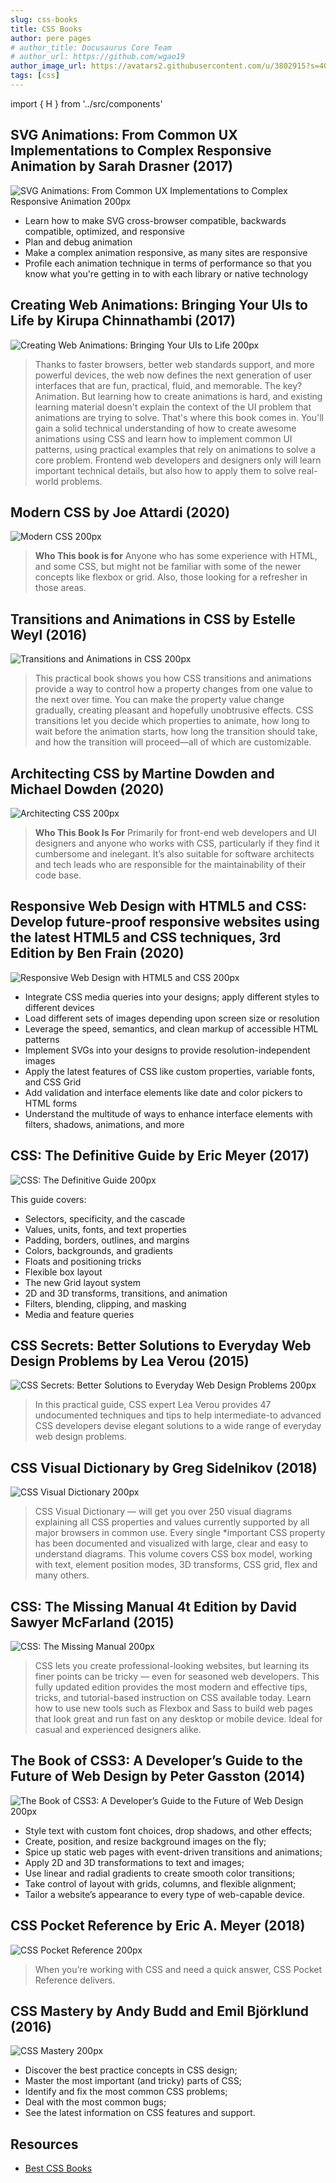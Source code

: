 ```yaml
---
slug: css-books
title: CSS Books
author: pere pages
# author_title: Docusaurus Core Team
# author_url: https://github.com/wgao19
author_image_url: https://avatars2.githubusercontent.com/u/3802915?s=400&v=4
tags: [css]
---
```


import { H } from '../src/components'

## SVG Animations: From Common UX Implementations to Complex Responsive Animation by Sarah Drasner (2017)

![SVG Animations: From Common UX Implementations to Complex Responsive Animation 200px](./2021-02-03-css-books/svg-animations.jpg)

- Learn how to make SVG cross-browser compatible, backwards compatible, optimized, and responsive
- Plan and debug animation
- Make a complex animation responsive, as many sites are responsive
- Profile each animation technique in terms of performance so that you know what you're getting in to with each library or native technology

## Creating Web Animations: Bringing Your UIs to Life by Kirupa Chinnathambi (2017)

![Creating Web Animations: Bringing Your UIs to Life 200px](./2021-02-03-css-books/creating-web-animations.jpg)

> Thanks to faster browsers, better web standards support, and more powerful devices, the web now defines the next generation of user interfaces that are fun, practical, fluid, and memorable. The key? Animation. But learning how to create animations is hard, and existing learning material doesn't explain the context of the UI problem that animations are trying to solve. That's where this book comes in. You'll gain a solid technical understanding of how to create awesome animations using CSS and learn how to implement common UI patterns, using practical examples that rely on animations to solve a core problem. Frontend web developers and designers only will learn important technical details, but also how to apply them to solve real-world problems.

## Modern CSS by Joe Attardi (2020)

![Modern CSS 200px](./2021-02-03-css-books/modern-css.jpg)

> **Who This book is for** Anyone who has some experience with HTML, and some CSS, but might not be familiar with some of the newer concepts like flexbox or grid. Also, those looking for a refresher in those areas.

## Transitions and Animations in CSS by Estelle Weyl (2016)

![Transitions and Animations in CSS 200px](./2021-02-03-css-books/tansitions-and-animations-in-css.jpg)

> This practical book shows you how CSS transitions and animations provide a way to control how a property changes from one value to the next over time. You can make the property value change gradually, creating pleasant and hopefully unobtrusive effects. CSS transitions let you decide which properties to animate, how long to wait before the animation starts, how long the transition should take, and how the transition will proceed—all of which are customizable.

## Architecting CSS by Martine Dowden and Michael Dowden (2020)

![Architecting CSS 200px](./2021-02-03-css-books/architecting-css.jpg)

> **Who This Book Is For** Primarily for front-end web developers and UI designers and anyone who works with CSS, particularly if they find it cumbersome and inelegant. It’s also suitable for software architects and tech leads who are responsible for the maintainability of their code base.

## Responsive Web Design with HTML5 and CSS: Develop future-proof responsive websites using the latest HTML5 and CSS techniques, 3rd Edition by Ben Frain (2020)

![Responsive Web Design with HTML5 and CSS 200px](././2021-02-03-css-books/responsive-web-design-with-html5.jpg)

- Integrate CSS media queries into your designs; apply different styles to different devices
- Load different sets of images depending upon screen size or resolution
- Leverage the speed, semantics, and clean markup of accessible HTML patterns
- Implement SVGs into your designs to provide resolution-independent images
- Apply the latest features of CSS like custom properties, variable fonts, and CSS Grid
- Add validation and interface elements like date and color pickers to HTML forms
- Understand the multitude of ways to enhance interface elements with filters, shadows, animations, and more

## CSS: The Definitive Guide by Eric Meyer (2017)

![CSS: The Definitive Guide 200px](././2021-02-03-css-books/css-the-definitive-guide.jpg)

This guide covers:

- Selectors, specificity, and the cascade
- Values, units, fonts, and text properties
- Padding, borders, outlines, and margins
- Colors, backgrounds, and gradients
- Floats and positioning tricks
- Flexible box layout
- The new Grid layout system
- 2D and 3D transforms, transitions, and animation
- Filters, blending, clipping, and masking
- Media and feature queries

## CSS Secrets: Better Solutions to Everyday Web Design Problems by Lea Verou (2015)

![CSS Secrets: Better Solutions to Everyday Web Design Problems 200px](././2021-02-03-css-books/css-secrets.jpg)

> In this practical guide, CSS expert Lea Verou provides <H>47 undocumented techniques and tips</H> to help intermediate-to advanced CSS developers devise elegant solutions to a wide range of everyday web design problems.

## CSS Visual Dictionary by Greg Sidelnikov (2018)

![CSS Visual Dictionary 200px](././2021-02-03-css-books/css-visual-dictionary.png)

> CSS Visual Dictionary — will get you <H>over 250 visual diagrams</H> explaining all CSS properties and values currently supported by all major browsers in common use. Every single *important CSS property has been documented and visualized with large, clear and easy to understand diagrams. This volume covers CSS box model, working with text, element position modes, <H>3D transforms, CSS grid, flex</H> and many others.

## CSS: The Missing Manual 4t Edition by David Sawyer McFarland (2015)

![CSS: The Missing Manual 200px](././2021-02-03-css-books/css-the-missing-manual.jpg)

> CSS lets you create professional-looking websites, but learning its finer points can be tricky — even for seasoned web developers. This fully updated edition provides the most modern and effective tips, tricks, and tutorial-based instruction on CSS available today. Learn how to use new tools such as Flexbox and Sass to build web pages that look great and run fast on any desktop or mobile device. Ideal for casual and experienced designers alike.

## The Book of CSS3: A Developer’s Guide to the Future of Web Design by Peter Gasston (2014)

![The Book of CSS3: A Developer’s Guide to the Future of Web Design 200px](././2021-02-03-css-books/the-book-of-css3.jpg)

- Style text with custom font choices, drop shadows, and other effects;
- Create, position, and resize background images on the fly;
- Spice up static web pages with event-driven transitions and animations;
- Apply 2D and 3D transformations to text and images;
- Use linear and radial gradients to create smooth color transitions;
- Take control of layout with grids, columns, and flexible alignment;
- Tailor a website’s appearance to every type of web-capable device.

## CSS Pocket Reference by Eric A. Meyer (2018)

![CSS Pocket Reference 200px](././2021-02-03-css-books/css-pocket-reference.jpg)

> When you’re working with CSS and need a quick answer, CSS Pocket Reference delivers.

## CSS Mastery by Andy Budd and Emil Björklund (2016)

![CSS Mastery 200px](././2021-02-03-css-books/css-mastery.jpg)

- Discover the best practice concepts in CSS design;
- Master the most important (and tricky) parts of CSS;
- Identify and fix the most common CSS problems;
- Deal with the most common bugs;
- See the latest information on CSS features and support.

## Resources

- [Best CSS Books](https://medium.com/level-up-web/best-css-books-in-2017-3cec8466cc3f)
